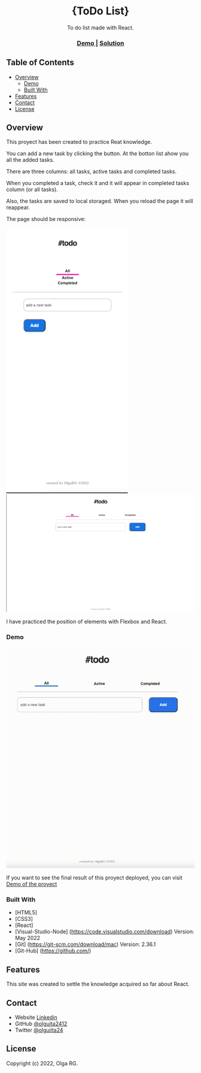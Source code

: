 <h1 align="center">{ToDo List}</h1>

<div align="center">
   To do list made with React.
</div>

<div align="center">
  <h3>
    <a href="https://olgargarrucho.github.io/to-do-react/">
      Demo
    </a>
    <span> | </span>
    <a href="https://github.com/olgargarrucho/to-do-react">
      Solution
    </a>
  </h3>
</div>

## Table of Contents

- [Overview](#overview)
  - [Demo](#demo)
  - [Built With](#built-with)
- [Features](#features)
- [Contact](#contact)
- [License](#license)

## Overview

This proyect has been created to practice Reat knowledge.

You can add a new task by clicking the button. At the botton list ahow you all the added tasks.

There are three columns: all tasks, active tasks and completed tasks.

When you completed a task, check it and it will appear in completed tasks column (or all tasks).

Also, the tasks are saved to local storaged. When you reload the page it will reappear.

The page should be responsive:

![Mobile](./src/images/mobile.png)
![Desktop](./src/images/desktop.png)

I have practiced the position of elements with Flexbox and React.

### Demo
![Demo](./src/images/demo-todo-react.gif)

If you want to see the final result of this proyect deployed, you can visit [Demo of the proyect](https://olgargarrucho.github.io/to-do-react/)

### Built With

- [HTML5]
- [CSS3]
- [React]
- [Visual-Studio-Node] (https://code.visualstudio.com/download) Version: May 2022
- [Git] (https://git-scm.com/download/mac) Version: 2.36.1
- [Git-Hub] (https://github.com/)

## Features

This site was created to settle the knowledge acquired so far about React.

## Contact

- Website [Linkedin](https://{linkedin.com/in/olgargarrucho/})
- GitHub [@olguita2412](https://{github.com/olgargarrucho})
- Twitter [@olguiita24](https://{twitter.com/olgargarrucho})

## License

Copyright (c) 2022, Olga RG.
